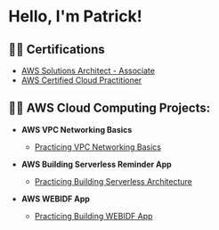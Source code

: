 <h1>Hello, I'm Patrick!</h1>

<h2>👨‍💻 Certifications</h2>

- [AWS Solutions Architect - Associate](https://www.credly.com/badges/9811c4ea-48a2-4ec7-9f89-082c77bb6136)
- [AWS Certified Cloud Practitioner](https://www.credly.com/badges/784e4736-011f-4802-bc21-890c1da6b536)

<h2>👨‍💻 AWS Cloud Computing Projects:</h2>

- <b>AWS VPC Networking Basics</b>
  - [Practicing VPC Networking Basics](https://github.com/patrickjuster/VPCNetworkingProject)
 
- <b>AWS Building Serverless Reminder App</b>
  - [Practicing Building Serverless Architecture](https://github.com/patrickjuster/ServerlessAppProject)
 
- <b>AWS WEBIDF App</b>
  - [Practicing Building WEBIDF App](https://github.com/patrickjuster/WEBIDFappProj)
